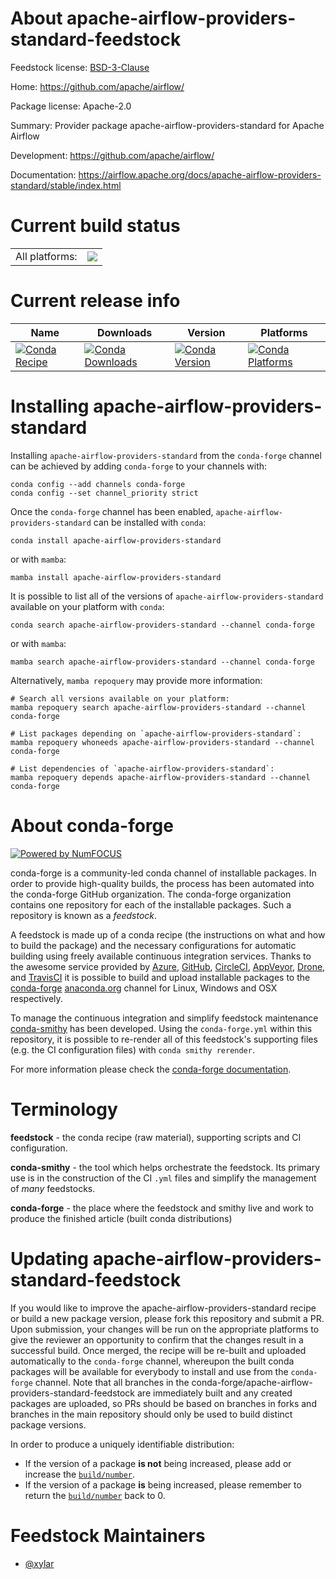 About apache-airflow-providers-standard-feedstock
=================================================

Feedstock license: [BSD-3-Clause](https://github.com/conda-forge/apache-airflow-providers-standard-feedstock/blob/main/LICENSE.txt)

Home: https://github.com/apache/airflow/

Package license: Apache-2.0

Summary: Provider package apache-airflow-providers-standard for Apache Airflow

Development: https://github.com/apache/airflow/

Documentation: https://airflow.apache.org/docs/apache-airflow-providers-standard/stable/index.html

Current build status
====================


<table><tr><td>All platforms:</td>
    <td>
      <a href="https://dev.azure.com/conda-forge/feedstock-builds/_build/latest?definitionId=25527&branchName=main">
        <img src="https://dev.azure.com/conda-forge/feedstock-builds/_apis/build/status/apache-airflow-providers-standard-feedstock?branchName=main">
      </a>
    </td>
  </tr>
</table>

Current release info
====================

| Name | Downloads | Version | Platforms |
| --- | --- | --- | --- |
| [![Conda Recipe](https://img.shields.io/badge/recipe-apache--airflow--providers--standard-green.svg)](https://anaconda.org/conda-forge/apache-airflow-providers-standard) | [![Conda Downloads](https://img.shields.io/conda/dn/conda-forge/apache-airflow-providers-standard.svg)](https://anaconda.org/conda-forge/apache-airflow-providers-standard) | [![Conda Version](https://img.shields.io/conda/vn/conda-forge/apache-airflow-providers-standard.svg)](https://anaconda.org/conda-forge/apache-airflow-providers-standard) | [![Conda Platforms](https://img.shields.io/conda/pn/conda-forge/apache-airflow-providers-standard.svg)](https://anaconda.org/conda-forge/apache-airflow-providers-standard) |

Installing apache-airflow-providers-standard
============================================

Installing `apache-airflow-providers-standard` from the `conda-forge` channel can be achieved by adding `conda-forge` to your channels with:

```
conda config --add channels conda-forge
conda config --set channel_priority strict
```

Once the `conda-forge` channel has been enabled, `apache-airflow-providers-standard` can be installed with `conda`:

```
conda install apache-airflow-providers-standard
```

or with `mamba`:

```
mamba install apache-airflow-providers-standard
```

It is possible to list all of the versions of `apache-airflow-providers-standard` available on your platform with `conda`:

```
conda search apache-airflow-providers-standard --channel conda-forge
```

or with `mamba`:

```
mamba search apache-airflow-providers-standard --channel conda-forge
```

Alternatively, `mamba repoquery` may provide more information:

```
# Search all versions available on your platform:
mamba repoquery search apache-airflow-providers-standard --channel conda-forge

# List packages depending on `apache-airflow-providers-standard`:
mamba repoquery whoneeds apache-airflow-providers-standard --channel conda-forge

# List dependencies of `apache-airflow-providers-standard`:
mamba repoquery depends apache-airflow-providers-standard --channel conda-forge
```


About conda-forge
=================

[![Powered by
NumFOCUS](https://img.shields.io/badge/powered%20by-NumFOCUS-orange.svg?style=flat&colorA=E1523D&colorB=007D8A)](https://numfocus.org)

conda-forge is a community-led conda channel of installable packages.
In order to provide high-quality builds, the process has been automated into the
conda-forge GitHub organization. The conda-forge organization contains one repository
for each of the installable packages. Such a repository is known as a *feedstock*.

A feedstock is made up of a conda recipe (the instructions on what and how to build
the package) and the necessary configurations for automatic building using freely
available continuous integration services. Thanks to the awesome service provided by
[Azure](https://azure.microsoft.com/en-us/services/devops/), [GitHub](https://github.com/),
[CircleCI](https://circleci.com/), [AppVeyor](https://www.appveyor.com/),
[Drone](https://cloud.drone.io/welcome), and [TravisCI](https://travis-ci.com/)
it is possible to build and upload installable packages to the
[conda-forge](https://anaconda.org/conda-forge) [anaconda.org](https://anaconda.org/)
channel for Linux, Windows and OSX respectively.

To manage the continuous integration and simplify feedstock maintenance
[conda-smithy](https://github.com/conda-forge/conda-smithy) has been developed.
Using the ``conda-forge.yml`` within this repository, it is possible to re-render all of
this feedstock's supporting files (e.g. the CI configuration files) with ``conda smithy rerender``.

For more information please check the [conda-forge documentation](https://conda-forge.org/docs/).

Terminology
===========

**feedstock** - the conda recipe (raw material), supporting scripts and CI configuration.

**conda-smithy** - the tool which helps orchestrate the feedstock.
                   Its primary use is in the construction of the CI ``.yml`` files
                   and simplify the management of *many* feedstocks.

**conda-forge** - the place where the feedstock and smithy live and work to
                  produce the finished article (built conda distributions)


Updating apache-airflow-providers-standard-feedstock
====================================================

If you would like to improve the apache-airflow-providers-standard recipe or build a new
package version, please fork this repository and submit a PR. Upon submission,
your changes will be run on the appropriate platforms to give the reviewer an
opportunity to confirm that the changes result in a successful build. Once
merged, the recipe will be re-built and uploaded automatically to the
`conda-forge` channel, whereupon the built conda packages will be available for
everybody to install and use from the `conda-forge` channel.
Note that all branches in the conda-forge/apache-airflow-providers-standard-feedstock are
immediately built and any created packages are uploaded, so PRs should be based
on branches in forks and branches in the main repository should only be used to
build distinct package versions.

In order to produce a uniquely identifiable distribution:
 * If the version of a package **is not** being increased, please add or increase
   the [``build/number``](https://docs.conda.io/projects/conda-build/en/latest/resources/define-metadata.html#build-number-and-string).
 * If the version of a package **is** being increased, please remember to return
   the [``build/number``](https://docs.conda.io/projects/conda-build/en/latest/resources/define-metadata.html#build-number-and-string)
   back to 0.

Feedstock Maintainers
=====================

* [@xylar](https://github.com/xylar/)

